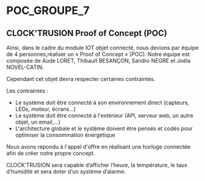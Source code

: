# POC_GROUPE_7

## CLOCK'TRUSION  Proof of Concept (POC)

Ainsi, dans le cadre du module IOT objet connecté, nous devions par équipe de 4 personnes,réaliser un « Proof of Concept » (POC). 
Notre équipe est composée de Aude LORET, Thibault BESANÇON, Sandro NEGRE et Joéla NOVEL-CATIN.

Cependant cet objet devra respecter certaines contraintes.

Les contraintes :
*  Le système doit être connecté à son environnement direct (capteurs, LEDs, moteur, écrans...)
*  Le système doit être connecté à l'extérieur (API, serveur web, un autre objet, un email,...)
*  L'architecture globale et le système doivent être pensés et codés pour optimiser la consommation énergétique

Nous avons repondu à l'appel d'offre en réalisant une horloge connectée afin de créer notre propre concept. 

CLOCK’TRUSION sera capable d’afficher l’heure, la température, le taux d’humidité et sera doter d’un système d’alarme.

